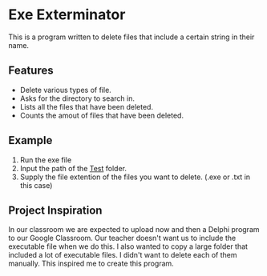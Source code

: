 # Exe Exterminator

This is a program written to delete files that include a certain string in their name.

## Features

- Delete various types of file.
- Asks for the directory to search in.
- Lists all the files that have been deleted.
- Counts the amout of files that have been deleted.

## Example

1. Run the exe file
2. Input the path of the [Test](Test) folder.
3. Supply the file extention of the files you want to delete. (.exe or .txt in this case)

## Project Inspiration

In our classroom we are expected to upload now and then a Delphi program to our Google Classroom. Our teacher doesn't want us to include the executable file when we do this. I also wanted to copy a large folder that included a lot of executable files. I didn't want to delete each of them manually. This inspired me to create this program.